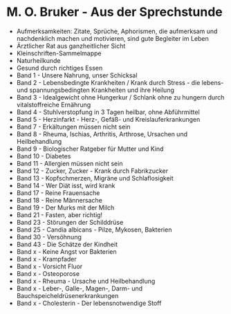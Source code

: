 # M. O. Bruker - Aus der Sprechstunde

* Aufmerksamkeiten: Zitate, Sprüche, Aphorismen, die aufmerksam und nachdenklich machen und motivieren, sind gute Begleiter im Leben 
* Ärztlicher Rat aus ganzheitlicher Sicht
* Kleinschriften-Sammelmappe
* Naturheilkunde
* Gesund durch richtiges Essen
* Band 1    -   Unsere Nahrung, unser Schicksal
* Band 2    -   Lebensbedingte Krankheiten / Krank durch Stress - die lebens- und spannungsbedingten Krankheiten und ihre Heilung
* Band 3    -   Idealgewicht ohne Hungerkur / Schlank ohne zu hungern durch vitalstoffreiche Ernährung
* Band 4    -   Stuhlverstopfung in 3 Tagen heilbar, ohne Abführmittel
* Band 5    -   Herzinfarkt - Herz-, Gefäß- und Kreislauferkrankungen
* Band 7    -   Erkältungen müssen nicht sein
* Band 8    -   Rheuma, Ischias, Arthritis, Arthrose, Ursachen und Heilbehandlung
* Band 9    -   Biologischer Ratgeber für Mutter und Kind
* Band 10   -   Diabetes
* Band 11   -   Allergien müssen nicht sein
* Band 12   -   Zucker, Zucker - Krank durch Fabrikzucker
* Band 13   -   Kopfschmerzen, Migräne und Schlaflosigkeit
* Band 14   -   Wer Diät isst, wird krank
* Band 17   -   Reine Frauensache
* Band 18   -   Reine Männersache
* Band 19   -   Der Murks mit der Milch
* Band 21   -   Fasten, aber richtig!
* Band 23   -   Störungen der Schilddrüse
* Band 25   -   Candia albicans - Pilze, Mykosen, Bakterien
* Band 30   -   Versöhnung
* Band 43   -   Die Schätze der Kindheit
* Band x    -   Keine Angst vor Bakterien
* Band x    -   Krampfader
* Band x    -   Vorsicht Fluor
* Band x    -   Osteoporose
* Band x    -   Rheuma - Ursache und Heilbehandlung
* Band x    -   Leber-, Galle-, Magen-, Darm- und Bauchspeicheldrüsenerkrankungen
* Band x    -   Cholesterin - Der lebensnotwendige Stoff
